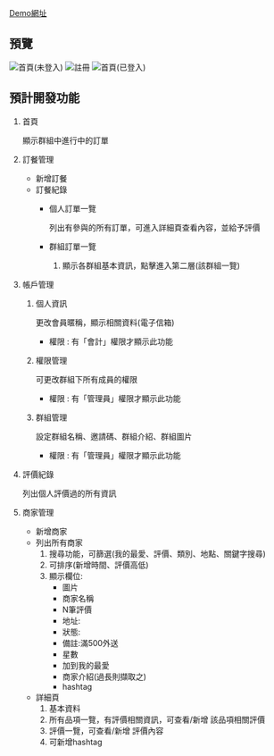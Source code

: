 [Demo網址](http://35.194.237.202/)


## 預覽
![首頁(未登入)](https://user-images.githubusercontent.com/82071590/114336018-a289ef80-9b80-11eb-8f91-ccf7f57172ab.png)
![註冊](https://user-images.githubusercontent.com/82071590/114336020-a453b300-9b80-11eb-9ae4-d0601fbb15eb.png)
![首頁(已登入)](https://user-images.githubusercontent.com/82071590/114336021-a584e000-9b80-11eb-8ec2-201e5480c96a.png)

## 預計開發功能
1. 首頁

    顯示群組中進行中的訂單

2. 訂餐管理
    - 新增訂餐
    - 訂餐紀錄
        - 個人訂單一覽

            列出有參與的所有訂單，可進入詳細頁查看內容，並給予評價

        - 群組訂單一覽
            1. 顯示各群組基本資訊，點擊進入第二層(該群組一覽)
3. 帳戶管理
    1. 個人資訊

        更改會員暱稱，顯示相關資料(電子信箱)

        - 權限 : 有「會計」權限才顯示此功能
    2. 權限管理

        可更改群組下所有成員的權限

        - 權限 : 有「管理員」權限才顯示此功能
    3. 群組管理

        設定群組名稱、邀請碼、群組介紹、群組圖片

        - 權限 : 有「管理員」權限才顯示此功能
4. 評價紀錄

     列出個人評價過的所有資訊

5. 商家管理
    - 新增商家
    - 列出所有商家
        1. 搜尋功能，可篩選(我的最愛、評價、類別、地點、關鍵字搜尋)
        2. 可排序(新增時間、評價高低)
        3. 顯示欄位:
            - 圖片
            - 商家名稱
            - N筆評價
            - 地址:
            - 狀態:
            - 備註:滿500外送
            - 星數
            - 加到我的最愛
            - 商家介紹(過長則擷取之)
            - hashtag
    - 詳細頁
        1. 基本資料
        2. 所有品項一覽，有評價相關資訊，可查看/新增 該品項相關評價
        3. 評價一覽，可查看/新增 評價內容
        4. 可新增hashtag
